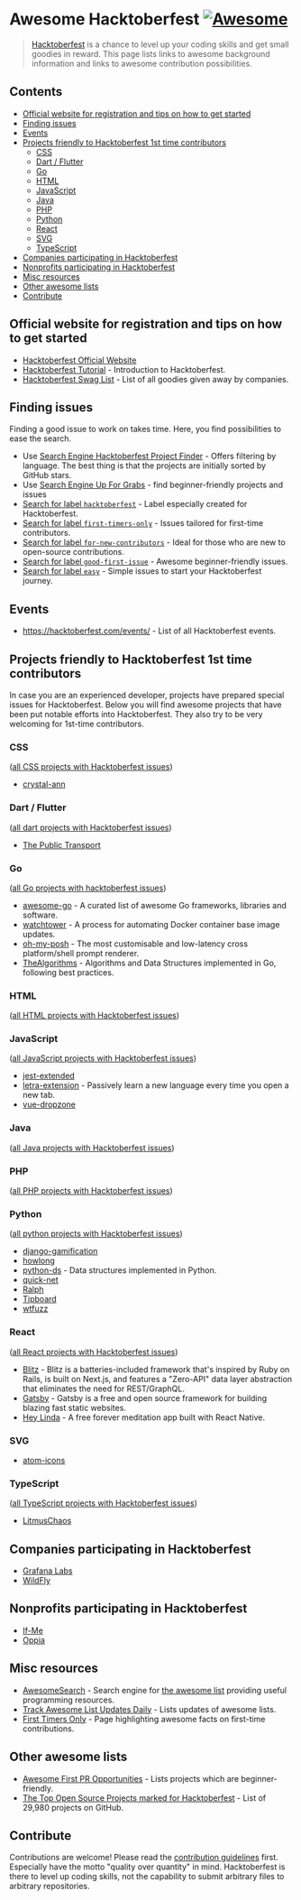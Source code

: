 # Awesome Hacktoberfest [![Awesome](https://awesome.re/badge.svg)](https://github.com/sindresorhus/awesome)

> [Hacktoberfest](https://hacktoberfest.com/) is a chance to level up your coding skills and get small goodies in reward.
> This page lists links to awesome background information and links to awesome contribution possibilities.

## Contents

- [Official website for registration and tips on how to get started](#official-website-for-registration-and-tips-on-how-to-get-started)
- [Finding issues](#finding-issues)
- [Events](#events)
- [Projects friendly to Hacktoberfest 1st time contributors](#projects-friendly-to-hacktoberfest-1st-time-contributors)
  - [CSS](#css)
  - [Dart / Flutter](#dart--flutter)
  - [Go](#go)
  - [HTML](#html)
  - [JavaScript](#javascript)
  - [Java](#java)
  - [PHP](#php)
  - [Python](#python)
  - [React](#react)
  - [SVG](#svg)
  - [TypeScript](#typescript)
- [Companies participating in Hacktoberfest](#companies-participating-in-hacktoberfest)
- [Nonprofits participating in Hacktoberfest](#nonprofits-participating-in-hacktoberfest)
- [Misc resources](#misc-resources)
- [Other awesome lists](#other-awesome-lists)
- [Contribute](#contribute)

## Official website for registration and tips on how to get started

- [Hacktoberfest Official Website](https://hacktoberfest.digitalocean.com/)
- [Hacktoberfest Tutorial](https://www.youtube.com/watch?v=mll-akn8Gqs) - Introduction to Hacktoberfest.
- [Hacktoberfest Swag List](https://hacktoberfestswaglist.com/) - List of all goodies given away by companies.

## Finding issues

Finding a good issue to work on takes time.
Here, you find possibilities to ease the search.

- Use [Search Engine Hacktoberfest Project Finder](https://hacktoberfest-projects.vercel.app/) - Offers filtering by language. The best thing is that the projects are initially sorted by GitHub stars.
- Use [Search Engine Up For Grabs](https://up-for-grabs.net/#/) - find beginner-friendly projects and issues
- [Search for label `hacktoberfest`](https://github.com/search?q=label%3Ahacktoberfest+state%3Aopen+type%3Aissue) - Label especially created for Hacktoberfest.
- [Search for label `first-timers-only`](https://github.com/search?q=label%3Afirst-timers-only+state%3Aopen+type%3Aissue) - Issues tailored for first-time contributors.
- [Search for label `for-new-contributors`](https://github.com/search?q=label%3Afor-new-contributors+state%3Aopen+type%3Aissue) - Ideal for those who are new to open-source contributions.
- [Search for label `good-first-issue`](https://github.com/search?q=label%3Agood-first-issue+state%3Aopen+type%3Aissue) - Awesome beginner-friendly issues.
- [Search for label `easy`](https://github.com/search?q=label%3Aeasy) - Simple issues to start your Hacktoberfest journey.

## Events

- <https://hacktoberfest.com/events/> - List of all Hacktoberfest events.

## Projects friendly to Hacktoberfest 1st time contributors

In case you are an experienced developer, projects have prepared special issues for Hacktoberfest.
Below you will find awesome projects that have been put notable efforts into Hacktoberfest.
They also try to be very welcoming for 1st-time contributors.

### CSS

([all CSS projects with Hacktoberfest issues](https://github.com/search?utf8=%E2%9C%93&q=label%3Ahacktoberfest+state%3Aopen+type%3Aissue+language%3AJava&type=Issues&ref=advsearch&l=CSS))

- [crystal-ann](https://github.com/crystal-community/crystal-ann)

### Dart / Flutter

([all dart projects with Hacktoberfest issues](https://github.com/search?utf8=%E2%9C%93&q=label%3Ahacktoberfest+state%3Aopen+type%3Aissue+language%3ADart&type=Issues&ref=advsearch&l=Dart&l=))

- [The Public Transport](https://github.com/thepublictransport/thepublictransport-app)

### Go

([all Go projects with hacktoberfest issues](https://github.com/search?utf8=%E2%9C%93&q=label%3Ahacktoberfest+state%3Aopen+type%3Aissue+language%3Ago&type=Issues&ref=advsearch&l=Go))

- [awesome-go](https://github.com/avelino/awesome-go) - A curated list of awesome Go frameworks, libraries and software.
- [watchtower](https://github.com/containrrr/watchtower) - A process for automating Docker container base image updates.
- [oh-my-posh](https://github.com/JanDeDobbeleer/oh-my-posh) - The most customisable and low-latency cross platform/shell prompt renderer.
- [TheAlgorithms](https://github.com/TheAlgorithms/Go) - Algorithms and Data Structures implemented in Go, following best practices.

### HTML

([all HTML projects with Hacktoberfest issues](https://github.com/search?utf8=%E2%9C%93&q=label%3Ahacktoberfest+state%3Aopen+type%3Aissue+language%3AJava&type=Issues&ref=advsearch&l=HTML))

### JavaScript

([all JavaScript projects with Hacktoberfest issues](https://github.com/search?utf8=%E2%9C%93&q=label%3Ahacktoberfest+state%3Aopen+type%3Aissue+language%3AJava&type=Issues&ref=advsearch&l=JavaScript))

- [jest-extended](https://github.com/mattphillips/jest-extended)
- [letra-extension](https://github.com/jayehernandez/letra-extension) - Passively learn a new language every time you open a new tab.
- [vue-dropzone](https://github.com/rowanwins/vue-dropzone)

### Java

([all Java projects with Hacktoberfest issues](https://github.com/search?utf8=%E2%9C%93&q=label%3Ahacktoberfest+state%3Aopen+type%3Aissue+language%3AJava&type=Issues&ref=advsearch&l=Java&l=))

### PHP

([all PHP projects with Hacktoberfest issues](https://github.com/search?utf8=%E2%9C%93&q=label%3Ahacktoberfest+state%3Aopen+type%3Aissue+language%3APHP&type=Issues&ref=advsearch&l=&l=))

### Python

([all python projects with Hacktoberfest issues](https://github.com/search?utf8=%E2%9C%93&q=label%3Ahacktoberfest+state%3Aopen+type%3Aissue+language%3APython&type=Issues&ref=advsearch&l=Dart&l=))

- [django-gamification](https://github.com/mattjegan/django-gamification)
- [howlong](https://github.com/mattjegan/HowLong)
- [python-ds](https://github.com/prabhupant/python-ds) - Data structures implemented in Python.
- [quick-net](https://github.com/Zwork101/quick-net)
- [Ralph](https://github.com/allegro/ralph)
- [Tipboard](https://github.com/allegro/tipboard)
- [wtfuzz](https://github.com/mattjegan/wtfuzz)

### React

([all React projects with Hacktoberfest issues](https://github.com/search?utf8=%E2%9C%93&q=label%3Ahacktoberfest+state%3Aopen+type%3Aissue+language%3ADart&type=Issues&ref=advsearch&l=React&l=))

- [Blitz](https://github.com/blitz-js/blitz) - Blitz is a batteries-included framework that's inspired by Ruby on Rails, is built on Next.js, and features a "Zero-API" data layer abstraction that eliminates the need for REST/GraphQL.
- [Gatsby](https://github.com/gatsbyjs/gatsby) - Gatsby is a free and open source framework for building blazing fast static websites.
- [Hey Linda](https://github.com/heylinda/heylinda-app) - A free forever meditation app built with React Native.

### SVG

- [atom-icons](https://github.com/HackeSta/atom-icons)

### TypeScript

([all TypeScript projects with Hacktoberfest issues](https://github.com/search?utf8=%E2%9C%93&q=label%3Ahacktoberfest+state%3Aopen+type%3Aissue+language%3ATypescript&type=Issues&ref=advsearch&l=Typescript))

- [LitmusChaos](https://github.com/litmuschaos/litmus/issues?q=is%3Aissue+is%3Aopen+label%3AHacktoberfest)

## Companies participating in Hacktoberfest

- [Grafana Labs](https://github.com/grafana/grafana)
- [WildFly](https://www.wildfly.org/news/2024/09/23/Hacktoberfest-2024/)

## Nonprofits participating in Hacktoberfest

- [If-Me](https://github.com/ifmeorg/ifme/labels/hacktoberfest)
- [Oppia](https://github.com/oppia/oppia/labels/Hacktoberfest)

## Misc resources

- [AwesomeSearch](https://awesomelists.top/) - Search engine for [the awesome list](https://awesome.re) providing useful programming resources.
- [Track Awesome List Updates Daily](https://www.trackawesomelist.com/) - Lists updates of awesome lists.
- [First Timers Only](https://www.firsttimersonly.com/) - Page highlighting awesome facts on first-time contributions.

## Other awesome lists

- [Awesome First PR Opportunities](https://github.com/MunGell/awesome-for-beginners) - Lists projects which are beginner-friendly.
- [The Top Open Source Projects marked for Hacktoberfest](https://awesomeopensource.com/projects/hacktoberfest) - List of 29,980 projects on GitHub.

## Contribute

Contributions are welcome!
Please read the [contribution guidelines](contributing.md) first.
Especially have the motto "quality over quantity" in mind.
Hacktoberfest is there to level up coding skills, not the capability to submit arbitrary files to arbitrary repositories.
